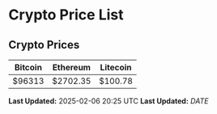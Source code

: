 # Crypto Price List

## Crypto Prices
| Bitcoin | Ethereum | Litecoin |
| ------- | -------- | -------- |
| $96313 | $2702.35 | $100.78 |
**Last Updated:** 2025-02-06 20:25 UTC
**Last Updated:** $DATE$
